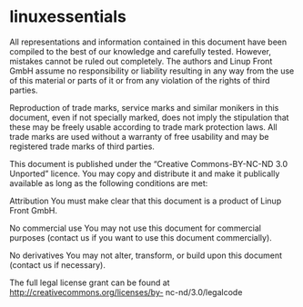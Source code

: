 linuxessentials
===============

All representations and information contained in this document have been compiled to the best of our knowledge and carefully tested. However, mistakes cannot be ruled out completely. The authors and Linup Front GmbH assume no responsibility or liability resulting in any way from the use of this material or parts of it or from any violation of the rights of third parties.

Reproduction of trade marks, service marks and similar monikers in this document, even if not specially marked, does not imply the stipulation that these may be freely usable according to trade mark protection laws. All trade marks are used without a warranty of free usability and may be registered trade marks of third parties.

This document is published under the “Creative Commons-BY-NC-ND 3.0 Unported” licence. You may copy and distribute it and make it publically available as long as the following conditions are met:

Attribution You must make clear that this document is a product of Linup Front GmbH.

No commercial use You may not use this document for commercial purposes (contact us if you want to use this document commercially).

No derivatives You may not alter, transform, or build upon this document (contact us if necessary).

The full legal license grant can be found at http://creativecommons.org/licenses/by- nc-nd/3.0/legalcode
